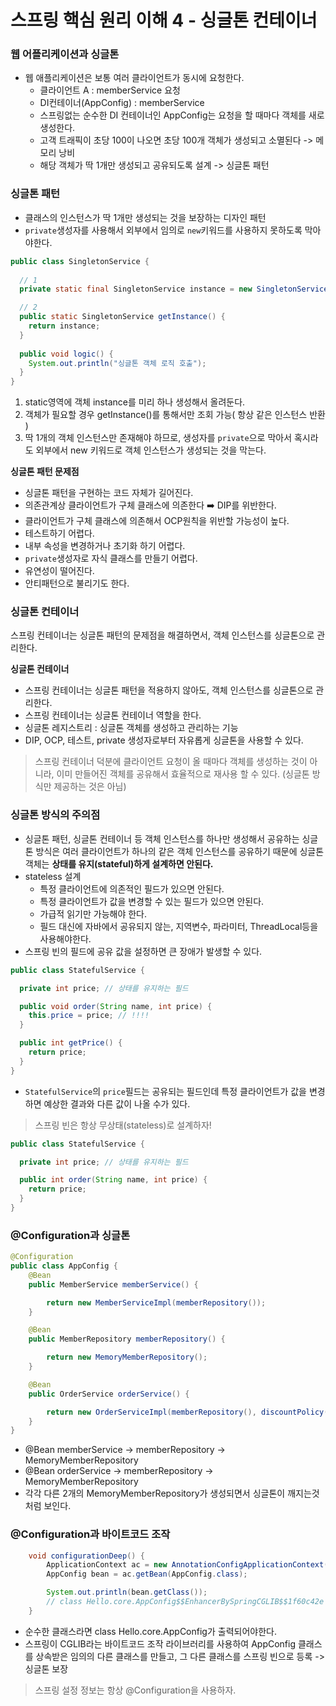 # 스프링 핵심 원리 이해 4 - 싱글톤 컨테이너

### 웹 어플리케이션과 싱글톤
* 웹 애플리케이션은 보통 여러 클라이언트가 동시에 요청한다.
  * 클라이언트 A : memberService 요청
  * DI컨테이너(AppConfig) : memberService
  * 스프링없는 순수한 DI 컨테이너인 AppConfig는 요청을 할 때마다 객체를 새로 생성한다. 
  * 고객 트래픽이 초당 100이 나오면 초당 100개 객체가 생성되고 소멸된다 -> 메모리 낭비
  * 해당 객체가 딱 1개만 생성되고 공유되도록 설계 -> 싱글톤 패턴
  
### 싱글톤 패턴
* 클래스의 인스턴스가 딱 1개만 생성되는 것을 보장하는 디자인 패턴
* `private`생성자를 사용해서 외부에서 임의로 `new`키워드를 사용하지 못하도록 막아야한다. 
```java
public class SingletonService { 
    
  // 1
  private static final SingletonService instance = new SingletonService();

  // 2
  public static SingletonService getInstance() {
    return instance;
  }
  
  public void logic() {
    System.out.println("싱글톤 객체 로직 호출");
  }
}
```
1. static영역에 객체 instance를 미리 하나 생성해서 올려둔다. 
2. 객체가 필요할 경우 getInstance()를 통해서만 조회 가능( 항상 같은 인스턴스 반환 )
3. 딱 1개의 객체 인스턴스만 존재해야 하므로, 생성자를 `private`으로 막아서 혹시라도 외부에서 new 키워드로 객체 인스턴스가 생성되는 것을 막는다.

**싱글톤 패턴 문제점**
* 싱글톤 패턴을 구현하는 코드 자체가 길어진다. 
* 의존관계상 클라이언트가 구체 클래스에 의존한다 ➡️ DIP를 위반한다.
* 클라이언트가 구체 클래스에 의존해서 OCP원칙을 위반할 가능성이 높다. 
* 테스트하기 어렵다. 
* 내부 속성을 변경하거나 초기화 하기 어렵다. 
* `private`생성자로 자식 클래스를 만들기 어렵다. 
* 유연성이 떨어진다. 
* 안티패턴으로 불리기도 한다. 

### 싱글톤 컨테이너
스프링 컨테이너는 싱글톤 패턴의 문제점을 해결하면서, 객체 인스턴스를 싱글톤으로 관리한다. 

**싱글톤 컨테이너**
* 스프링 컨테이너는 싱글톤 패턴을 적용하지 않아도, 객체 인스턴스를 싱글톤으로 관리한다. 
* 스프링 컨테이너는 싱글톤 컨테이너 역할을 한다.
* 싱글톤 레지스트리 : 싱글톤 객체를 생성하고 관리하는 기능
* DIP, OCP, 테스트, private 생성자로부터 자유롭게 싱글톤을 사용할 수 있다.

> 스프링 컨테이너 덕분에 클라이언트 요청이 올 때마다 객체를 생성하는 것이 아니라, 
> 이미 만들어진 객체를 공유해서 효율적으로 재사용 할 수 있다. (싱글톤 방식만 제공하는 것은 아님)


### 싱글톤 방식의 주의점
* 싱글톤 패턴, 싱글톤 컨테이너 등 객체 인스턴스를 하나만 생성해서 공유하는 싱글톤 방식은
여러 클라이언트가 하나의 같은 객체 인스턴스를 공유하기 때문에 싱글톤 객체는 **상태를 유지(stateful)하게 설계하면 안된다.**
* stateless 설계
  * 특정 클라이언트에 의존적인 필드가 있으면 안된다. 
  * 특정 클라이언트가 값을 변경할 수 있는 필드가 있으면 안된다. 
  * 가급적 읽기만 가능해야 한다. 
  * 필드 대신에 자바에서 공유되지 않는, 지역변수, 파라미터, ThreadLocal등을 사용해야한다. 
* 스프링 빈의 필드에 공유 값을 설정하면 큰 장애가 발생할 수 있다.
```java
public class StatefulService {

  private int price; // 상태를 유지하는 필드

  public void order(String name, int price) {
    this.price = price; // !!!!
  }

  public int getPrice() {
    return price;
  }
}
```
* `StatefulService`의 `price`필드는 공유되는 필드인데 특정 클라이언트가 값을 변경하면
예상한 결과와 다른 값이 나올 수가 있다.

> 스프링 빈은 항상 무상태(stateless)로 설계하자!
```java
public class StatefulService {

  private int price; // 상태를 유지하는 필드

  public int order(String name, int price) {
    return price;
  }
}
```

### @Configuration과 싱글톤
```java
@Configuration
public class AppConfig {
    @Bean
    public MemberService memberService() {

        return new MemberServiceImpl(memberRepository());
    }

    @Bean
    public MemberRepository memberRepository() {

        return new MemoryMemberRepository();
    }

    @Bean
    public OrderService orderService() {

        return new OrderServiceImpl(memberRepository(), discountPolicy());
    }
}
```
* @Bean memberService -> memberRepository -> MemoryMemberRepository
* @Bean orderService -> memberRepository -> MemoryMemberRepository
* 각각 다른 2개의 MemoryMemberRepository가 생성되면서 싱글톤이 깨지는것 처럼 보인다. 

### @Configuration과 바이트코드 조작
```java
    void configurationDeep() {
        ApplicationContext ac = new AnnotationConfigApplicationContext(AppConfig.class);
        AppConfig bean = ac.getBean(AppConfig.class);

        System.out.println(bean.getClass());
        // class Hello.core.AppConfig$$EnhancerBySpringCGLIB$$1f60c42e
    }
```
* 순수한 클래스라면 class Hello.core.AppConfig가 출력되어야한다. 
* 스프링이 CGLIB라는 바이트코드 조작 라이브러리를 사용하여 AppConfig 클래스를 상속받은 임의의 다른
클래스를 만들고, 그 다른 클래스를 스프링 빈으로 등록 -> 싱글톤 보장

> 스프링 설정 정보는 항상 @Configuration을 사용하자. 